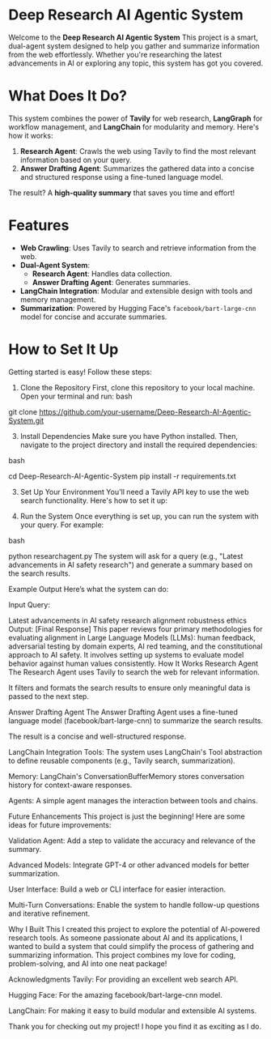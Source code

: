 # Deep Research AI Agentic System

Welcome to the **Deep Research AI Agentic System** This project is a smart, dual-agent system designed to help you gather and summarize information from the web effortlessly. Whether you're researching the latest advancements in AI or exploring any topic, this system has got you covered.

# What Does It Do?

This system combines the power of **Tavily** for web research, **LangGraph** for workflow management, and **LangChain** for modularity and memory. Here's how it works:

1. **Research Agent**: Crawls the web using Tavily to find the most relevant information based on your query.
2. **Answer Drafting Agent**: Summarizes the gathered data into a concise and structured response using a fine-tuned language model.

The result? A **high-quality summary** that saves you time and effort!

# Features

- **Web Crawling**: Uses Tavily to search and retrieve information from the web.
- **Dual-Agent System**: 
  - **Research Agent**: Handles data collection.
  - **Answer Drafting Agent**: Generates summaries.
- **LangChain Integration**: Modular and extensible design with tools and memory management.
- **Summarization**: Powered by Hugging Face's `facebook/bart-large-cnn` model for concise and accurate summaries.

# How to Set It Up

Getting started is easy! Follow these steps:

1. Clone the Repository
First, clone this repository to your local machine. Open your terminal and run:
bash

git clone https://github.com/your-username/Deep-Research-AI-Agentic-System.git

3. Install Dependencies
Make sure you have Python installed. Then, navigate to the project directory and install the required dependencies:

bash

cd Deep-Research-AI-Agentic-System
pip install -r requirements.txt

3. Set Up Your Environment
You'll need a Tavily API key to use the web search functionality. Here's how to set it up:

4. Run the System
Once everything is set up, you can run the system with your query. For example:

bash

python researchagent.py
The system will ask for a query (e.g., "Latest advancements in AI safety research") and generate a summary based on the search results.

Example Output
Here’s what the system can do:

Input Query:

Latest advancements in AI safety research alignment robustness ethics
Output:
[Final Response]
This paper reviews four primary methodologies for evaluating alignment in Large Language Models (LLMs): human feedback, adversarial testing by domain experts, AI red teaming, and the constitutional approach to AI safety. It involves setting up systems to evaluate model behavior against human values consistently.
How It Works
Research Agent
The Research Agent uses Tavily to search the web for relevant information.

It filters and formats the search results to ensure only meaningful data is passed to the next step.

Answer Drafting Agent
The Answer Drafting Agent uses a fine-tuned language model (facebook/bart-large-cnn) to summarize the search results.

The result is a concise and well-structured response.

LangChain Integration
Tools: The system uses LangChain's Tool abstraction to define reusable components (e.g., Tavily search, summarization).

Memory: LangChain's ConversationBufferMemory stores conversation history for context-aware responses.

Agents: A simple agent manages the interaction between tools and chains.

Future Enhancements
This project is just the beginning! Here are some ideas for future improvements:

Validation Agent: Add a step to validate the accuracy and relevance of the summary.

Advanced Models: Integrate GPT-4 or other advanced models for better summarization.

User Interface: Build a web or CLI interface for easier interaction.

Multi-Turn Conversations: Enable the system to handle follow-up questions and iterative refinement.

Why I Built This
I created this project to explore the potential of AI-powered research tools. As someone passionate about AI and its applications, I wanted to build a system that could simplify the process of gathering and summarizing information. This project combines my love for coding, problem-solving, and AI into one neat package!

Acknowledgments
Tavily: For providing an excellent web search API.

Hugging Face: For the amazing facebook/bart-large-cnn model.

LangChain: For making it easy to build modular and extensible AI systems.

Thank you for checking out my project! I hope you find it as exciting as I do.
